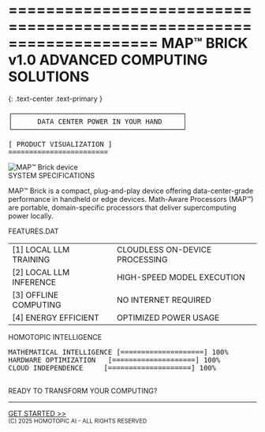 ====================================================================
                        MAP™ BRICK v1.0
                ADVANCED COMPUTING SOLUTIONS
====================================================================
{: .text-center .text-primary }

<div class="container" markdown="1">

<div class="row text-center mb-4">
    <div class="col">
        <div class="alert alert-primary" role="alert">
            <pre class="mb-0" style="background: transparent; border: none; color: inherit;">
┌─────────────────────────────────────────┐
│      DATA CENTER POWER IN YOUR HAND     │
└─────────────────────────────────────────┘</pre>
        </div>
    </div>
</div>

<div class="row justify-content-center mb-4">
    <div class="col-md-6 text-center">
        <div class="card mb-4">
            <div class="card-header text-center">
                <pre class="mb-0" style="background: transparent; border: none; color: inherit;">
[ PRODUCT VISUALIZATION ]
========================</pre>
            </div>
            <div class="card-body">
                <img src="assets/img/map-brick.png" alt="MAP™ Brick device" class="img-fluid border p-2" style="max-width: 400px;">
            </div>
        </div>
    </div>
</div>

<div class="row mb-4">
    <div class="col">
        <div class="card">
            <div class="card-header text-center">
                SYSTEM SPECIFICATIONS
            </div>
            <div class="card-body">
                <p class="card-text">
                    MAP™ Brick is a compact, plug-and-play device offering data-center-grade performance in handheld or edge devices. Math-Aware Processors (MAP™) are portable, domain-specific processors that deliver supercomputing power locally.
                </p>
            </div>
        </div>
    </div>
</div>

<div class="row mb-4">
    <div class="col">
        <div class="card">
            <div class="card-header text-center">
                FEATURES.DAT
            </div>
            <div class="card-body">
                <table class="table table-bordered">
                    <tr>
                        <td>[1] LOCAL LLM TRAINING</td>
                        <td>CLOUDLESS ON-DEVICE PROCESSING</td>
                    </tr>
                    <tr>
                        <td>[2] LOCAL LLM INFERENCE</td>
                        <td>HIGH-SPEED MODEL EXECUTION</td>
                    </tr>
                    <tr>
                        <td>[3] OFFLINE COMPUTING</td>
                        <td>NO INTERNET REQUIRED</td>
                    </tr>
                    <tr>
                        <td>[4] ENERGY EFFICIENT</td>
                        <td>OPTIMIZED POWER USAGE</td>
                    </tr>
                </table>
            </div>
        </div>
    </div>
</div>

<div class="row mb-4">
    <div class="col">
        <div class="card">
            <div class="card-header text-center">
                HOMOTOPIC INTELLIGENCE
            </div>
            <div class="card-body">
                <pre class="mb-0">
MATHEMATICAL INTELLIGENCE [====================] 100%
HARDWARE OPTIMIZATION   [====================] 100%
CLOUD INDEPENDENCE     [====================] 100%
                </pre>
            </div>
        </div>
    </div>
</div>

<div class="row text-center mb-4">
    <div class="col">
        <div class="alert alert-secondary" role="alert">
            READY TO TRANSFORM YOUR COMPUTING?
            <hr>
            <a href="developer/docs" class="btn btn-primary">GET STARTED >></a>
        </div>
    </div>
</div>

<div class="row text-center">
    <div class="col">
        <small class="text-muted">
            (C) 2025 HOMOTOPIC AI - ALL RIGHTS RESERVED
        </small>
    </div>
</div>

</div>
